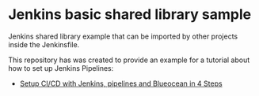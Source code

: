 # Jenkins basic shared library sample

Jenkins shared library example that can be imported by other projects inside the Jenkinsfile.

This repository has was created to provide an example for a tutorial about how to set up Jenkins Pipelines:

* [Setup CI/CD with Jenkins, pipelines and Blueocean in 4 Steps](#)